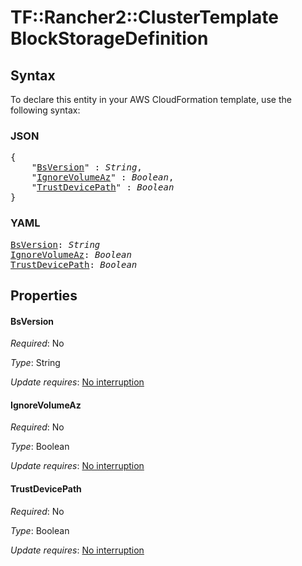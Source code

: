 # TF::Rancher2::ClusterTemplate BlockStorageDefinition

## Syntax

To declare this entity in your AWS CloudFormation template, use the following syntax:

### JSON

<pre>
{
    "<a href="#bsversion" title="BsVersion">BsVersion</a>" : <i>String</i>,
    "<a href="#ignorevolumeaz" title="IgnoreVolumeAz">IgnoreVolumeAz</a>" : <i>Boolean</i>,
    "<a href="#trustdevicepath" title="TrustDevicePath">TrustDevicePath</a>" : <i>Boolean</i>
}
</pre>

### YAML

<pre>
<a href="#bsversion" title="BsVersion">BsVersion</a>: <i>String</i>
<a href="#ignorevolumeaz" title="IgnoreVolumeAz">IgnoreVolumeAz</a>: <i>Boolean</i>
<a href="#trustdevicepath" title="TrustDevicePath">TrustDevicePath</a>: <i>Boolean</i>
</pre>

## Properties

#### BsVersion

_Required_: No

_Type_: String

_Update requires_: [No interruption](https://docs.aws.amazon.com/AWSCloudFormation/latest/UserGuide/using-cfn-updating-stacks-update-behaviors.html#update-no-interrupt)

#### IgnoreVolumeAz

_Required_: No

_Type_: Boolean

_Update requires_: [No interruption](https://docs.aws.amazon.com/AWSCloudFormation/latest/UserGuide/using-cfn-updating-stacks-update-behaviors.html#update-no-interrupt)

#### TrustDevicePath

_Required_: No

_Type_: Boolean

_Update requires_: [No interruption](https://docs.aws.amazon.com/AWSCloudFormation/latest/UserGuide/using-cfn-updating-stacks-update-behaviors.html#update-no-interrupt)

